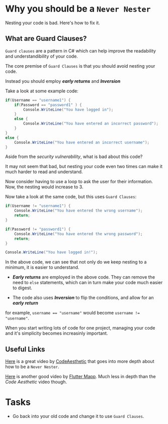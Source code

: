 # Why you should be a `Never Nester`

Nesting your code is bad. Here's how to fix it.

## What are Guard Clauses?

`Guard clauses` are a pattern in C# which can help improve the readability and understandibility of your code.

The core premise of `Guard Clauses` is that you should avoid nesting your code.

Instead you should employ **_early returns_** and **_Inversion_**

Take a look at some example code:

```cs
if(Username == "username1") {
    if(Password == "password1" ) {
        Console.WriteLine("You have logged in");
    }
    else {
        Console.WriteLine("You have entered an incorrect password");
    }
}
else {
    Console.WriteLine("You have entered an incorrect username");
}
```

Aside from the _security vulnerability_, what is bad about this code?

It may not seem that bad, but nesting your code even two times can make it much harder to read and understand.

Now consider having to use a loop to ask the user for their information. Now, the nesting would increase to 3.

Now take a look at the same code, but this uses `Guard Clauses`:

```cs
if(Username != "username1") {
    Console.WriteLine("You have entered the wrong username");
    return;
}

if(Password != "password1") {
    Console.WriteLine("You have entered the wrong password");
    return;
}

Console.WriteLine("You have logged in!");
```

In the above code, we can see that not only do we keep nesting to a minimum, it is easier to understand.

+ **_Early returns_** are employed in the above code. They can remove the need to `else` statements, which can in turn make your code much easier to digest.

+ The code also uses **_Inversion_** to flip the conditions, and allow for an **_early return_**

for example, `username == "username"` would become `username != "username"`.

When you start writing lots of code for one project, managing your code and it's simplicity becomes increasinly important.

## Useful Links

[Here](https://www.youtube.com/watch?v=CFRhGnuXG-4) is a great video by [CodeAesthetic](https://www.youtube.com/@CodeAesthetic) that goes into more depth about how to be a `Never Nester`.

[Here](https://www.youtube.com/watch?v=ZzwWWut_ibU) is another good video by [Flutter Mapp](https://www.youtube.com/@FlutterMapp). Much less in depth than the _Code Aesthetic_ video though.

# Tasks

+ Go back into your old code and change it to use `Guard Clauses`.
